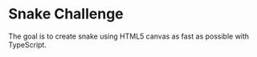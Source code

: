 # Snake Challenge

The goal is to create snake using HTML5 canvas as fast as possible with TypeScript.